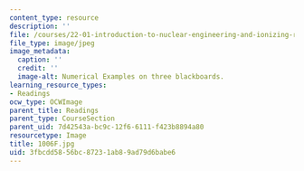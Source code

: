 ```yaml
---
content_type: resource
description: ''
file: /courses/22-01-introduction-to-nuclear-engineering-and-ionizing-radiation-fall-2016/3fbcdd5856bc87231ab89ad79d6babe6_1006F.jpg
file_type: image/jpeg
image_metadata:
  caption: ''
  credit: ''
  image-alt: Numerical Examples on three blackboards.
learning_resource_types:
- Readings
ocw_type: OCWImage
parent_title: Readings
parent_type: CourseSection
parent_uid: 7d42543a-bc9c-12f6-6111-f423b8894a80
resourcetype: Image
title: 1006F.jpg
uid: 3fbcdd58-56bc-8723-1ab8-9ad79d6babe6
---
```

